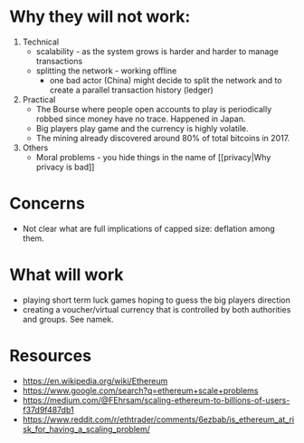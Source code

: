# Why they will not work:
1. Technical
   - scalability - as the system grows is harder and harder to manage transactions
   - splitting the network - working offline
     - one bad actor (China) might decide to split the network and to create a parallel transaction history (ledger)
2. Practical
   - The Bourse where people open accounts to play is periodically robbed since money have no trace. Happened in Japan.
   - Big players play game and the currency is highly volatile.
   - The mining already discovered around 80% of total bitcoins in 2017.
3. Others
   - Moral problems - you hide things in the name of [[privacy|Why privacy is bad]]

# Concerns
- Not clear what are full implications of capped size: deflation among them.

# What will work
- playing short term luck games hoping to guess the big players direction
- creating a voucher/virtual currency that is controlled by both authorities and groups. See namek.

# Resources
- https://en.wikipedia.org/wiki/Ethereum
- https://www.google.com/search?q=ethereum+scale+problems
- https://medium.com/@FEhrsam/scaling-ethereum-to-billions-of-users-f37d9f487db1
- https://www.reddit.com/r/ethtrader/comments/6ezbab/is_ethereum_at_risk_for_having_a_scaling_problem/